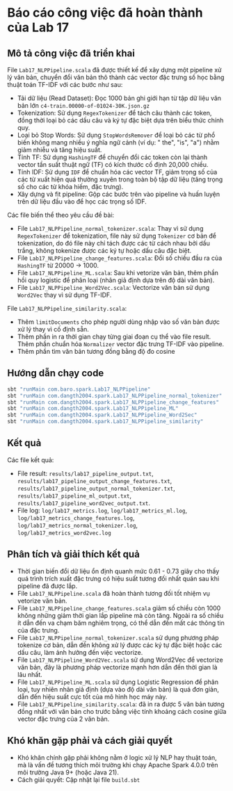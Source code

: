 # Báo cáo công việc đã hoàn thành của Lab 17

## Mô tả công việc đã triển khai

File `Lab17_NLPPipeline.scala` đã được thiết kế để xây dựng một pipeline xử lý văn bản, chuyển đổi văn bản thô thành các
vector đặc trưng số học bằng thuật toán TF-IDF với các bước như sau:

- Tải dữ liệu (Read Dataset): Đọc 1000 bản ghi giới hạn từ tập dữ liệu văn bản lớn `c4-train.00000-of-01024-30K.json.gz`
- Tokenization: Sử dụng `RegexTokenizer` để tách câu thành các token, đồng thời loại bỏ các dấu câu và ký tự đặc biệt
  dựa trên biểu thức chính quy.
- Loại bỏ Stop Words: Sử dụng `StopWordsRemover` để loại bỏ các từ phổ biến không mang nhiều ý nghĩa ngữ cảnh (ví dụ: "
  the", "is", "a") nhằm giảm nhiễu và tăng hiệu suất.
- Tính TF: Sử dụng `HashingTF` để chuyển đổi các token còn lại thành vector tần suất thuật ngữ (TF) có kích thước cố
  định 20,000 chiều.
- Tính IDF: Sử dụng `IDF` để chuẩn hóa các vector TF, giảm trọng số của các từ xuất hiện quá thường xuyên trong toàn bộ
  tập dữ liệu (tăng trọng số cho các từ khóa hiếm, đặc trưng).
- Xây dựng và fit pipeline: Gộp các bước trên vào pipeline và huấn luyện trên dữ liệu đầu vào để học các trọng số IDF.

Các file biến thể theo yêu cầu đề bài:

- File `Lab17_NLPPipeline_normal_tokenizer.scala`: Thay vì sử dụng `RegexTokenizer` để tokenization, file này sử dụng
  `Tokenizer` cơ bản để tokenization, do đó file này chỉ tách được các từ cách nhau bởi dấu trắng, không tokenize được
  các ký tự hoặc dấu câu đặc biệt.
- File `Lab17_NLPPipeline_change_features.scala`: Đổi số chiều đầu ra của `HashingTF` từ 20000 -> 1000.
- File `Lab17_NLPPipeline_ML.scala`: Sau khi vetorize văn bản, thêm phần hồi quy logistic để phân loại (nhãn giả định
  dựa trên độ dài văn bản).
- File `Lab17_NLPPipeline_Word2Vec.scala`: Vectorize văn bản sử dụng `Word2Vec` thay vì sử dụng TF-IDF.

File `Lab17_NLPPipeline_similarity.scala`:

- Thêm `limitDocuments` cho phép người dùng nhập vào số văn bản được xử lý thay
  vì cố định sẵn.
- Thêm phần in ra thời gian chạy từng giai đoạn cụ thể vào file result. Thêm phần chuẩn hóa `Normalizer`
  vector đặc trưng TF-IDF vào pipeline.
- Thêm phần tìm văn bản tương đồng bằng độ đo cosine

## Hướng dẫn chạy code

```bash
sbt "runMain com.baro.spark.Lab17_NLPPipeline"
sbt "runMain com.dangth2004.spark.Lab17_NLPPipeline_normal_tokenizer"
sbt "runMain com.dangth2004.spark.Lab17_NLPPipeline_change_features"
sbt "runMain com.dangth2004.spark.Lab17_NLPPipeline_ML"
sbt "runMain com.dangth2004.spark.Lab17_NLPPipeline_Word2Sec"
sbt "runMain com.dangth2004.spark.Lab17_NLPPipeline_similarity"
```

## Kết quả

Các file kết quả:

- File result: `results/lab17_pipeline_output.txt`, `results/lab17_pipeline_output_change_features.txt`,
  `results/lab17_pipeline_output_normal_tokenizer.txt`, `results/lab17_pipeline_ml_output.txt`,
  `results/lab17_pipeline_word2vec_output.txt`.
- File log: `log/lab17_metrics.log`, `log/lab17_metrics_ml.log`, `log/lab17_metrics_change_features.log`,
  `log/lab17_metrics_normal_tokenizer.log`, `log/lab17_metrics_word2vec.log`

## Phân tích và giải thích kết quả

- Thời gian biến đổi dữ liệu ổn định quanh mức 0.61 - 0.73 giây cho thấy quá trình trích xuất đặc trưng có hiệu suất
  tương đối nhất quán sau khi pipeline đã được lắp.
- File `Lab17_NLPPipeline.scala` đã hoàn thành tương đối tốt nhiệm vụ vetorize văn bản.
- File `Lab17_NLPPipeline_change_features.scala` giảm số chiều còn 1000 không những giảm thời gian lắp pipeline mà còn
  tăng. Ngoài ra số chiều ít dẫn đến va chạm băm nghiêm trọng, có thể dẫn đến mất các thông tin của đặc trưng.
- File `Lab17_NLPPipeline_normal_tokenizer.scala` sử dụng phương pháp tokenize cơ bản, dẫn đến không xử lý được các ký
  tự đặc biệt hoặc các dấu câu, làm ảnh hưởng đến việc vectorize.
- File `Lab17_NLPPipeline_Word2Vec.scala` sử dụng Word2Vec để vectorize văn bản, đây là phương pháp vectorize mạnh hơn
  dẫn đến thời gian là lâu nhất.
- File `Lab17_NLPPipeline_ML.scala` sử dụng Logistic Regression để phân loại, tuy nhiên nhãn giả định (dựa vào độ dài
  văn bản) là quá đơn giản, dẫn đến hiệu suất cực tốt của mô hình học máy này.
- File `Lab17_NLPPipeline_similarity.scala`: đã in ra được 5 văn bản tương đồng nhất với văn bản cho trước bằng việc
  tính khoảng cách cosine giữa vector đặc trưng của 2 văn bản.

## Khó khăn gặp phải và cách giải quyết

- Khó khăn chính gặp phải không nằm ở logic xử lý NLP hay thuật toán, mà là vấn đề tương thích môi trường khi chạy
  Apache Spark 4.0.0 trên môi trường Java 9+ (hoặc Java 21).
- Cách giải quyết: Cập nhật lại file `build.sbt`